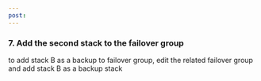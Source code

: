 ```yaml
---
post: 
---
```


### 7. Add the second stack to the failover group

to add stack B as a backup to failover group, edit the related failover group and add stack B as a backup stack




